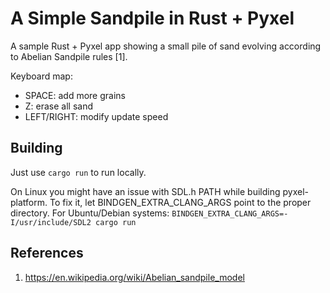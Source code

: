 # A Simple Sandpile in Rust + Pyxel

A sample Rust + Pyxel app showing a small pile of sand evolving according
to Abelian Sandpile rules [1].

Keyboard map:
 - SPACE: add more grains
 - Z: erase all sand
 - LEFT/RIGHT: modify update speed

## Building

Just use `cargo run` to run locally.

On Linux you might have an issue with SDL.h PATH while building
pyxel-platform. To fix it, let BINDGEN_EXTRA_CLANG_ARGS point
to the proper directory. For Ubuntu/Debian systems:
`BINDGEN_EXTRA_CLANG_ARGS=-I/usr/include/SDL2 cargo run`


## References
 1. https://en.wikipedia.org/wiki/Abelian_sandpile_model
